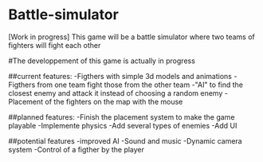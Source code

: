 # Battle-simulator
 [Work in progress] This game will be a battle simulator where two teams of fighters will fight each other

#The developpement of this game is actually in progress

##current features:
-Figthers with simple 3d models and animations
-Figthers from one team fight those from the other team
-"AI" to find the closest enemy and attack it instead of choosing a random enemy
-Placement of the fighters on the map with the mouse

##planned features:
-Finish the placement system to make the game playable
-Implemente physics
-Add several types of enemies
-Add UI

##potential features
-improved AI
-Sound and music
-Dynamic camera system
-Control of a figther by the player
